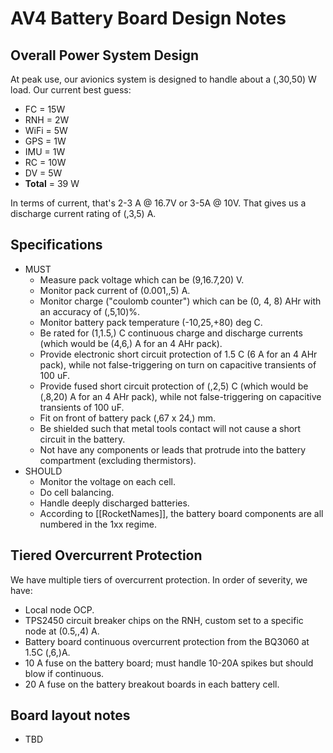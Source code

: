 # AV4 Battery Board Design Notes

## Overall Power System Design

At peak use, our avionics system is designed to handle about a (,30,50) W load. Our current best guess:

- FC = 15W
- RNH = 2W
- WiFi = 5W
- GPS = 1W
- IMU = 1W
- RC = 10W
- DV = 5W
- **Total** = 39 W

In terms of current, that's 2-3 A @ 16.7V or 3-5A @ 10V. That gives us a discharge current rating of (,3,5) A.

## Specifications

- MUST 
   - Measure pack voltage which can be (9,16.7,20) V.
   - Monitor pack current of (0.001,,5) A. 
   - Monitor charge ("coulomb counter") which can be (0, 4, 8) AHr with an accuracy of (,5,10)%.
   - Monitor battery pack temperature (-10,25,+80) deg C.
   - Be rated for (1,1.5,) C continuous charge and discharge currents (which would be (4,6,) A for an 4 AHr pack).
   - Provide electronic short circuit protection of 1.5 C (6 A for an 4 AHr pack), while not false-triggering on turn on capacitive transients of 100 uF.
   - Provide fused short circuit protection of (,2,5) C (which would be (,8,20) A for an 4 AHr pack), while not false-triggering on capacitive transients of 100 uF.
   - Fit on front of battery pack (,67 x 24,) mm.
   - Be shielded such that metal tools contact will not cause a short circuit in the battery.
   - Not have any components or leads that protrude into the battery compartment (excluding thermistors).
- SHOULD
   - Monitor the voltage on each cell.
   - Do cell balancing.
   - Handle deeply discharged batteries.
   - According to [[RocketNames]], the battery board components are all numbered in the 1xx regime.


## Tiered Overcurrent Protection

We have multiple tiers of overcurrent protection. In order of severity, we have:

- Local node OCP.
- TPS2450 circuit breaker chips on the RNH, custom set to a specific node at (0.5,,4) A.
- Battery board continuous overcurrent protection from the BQ3060 at 1.5C (,6,)A.
- 10 A fuse on the battery board; must handle 10-20A spikes but should blow if continuous.
- 20 A fuse on the battery breakout boards in each battery cell.


## Board layout notes

- TBD




